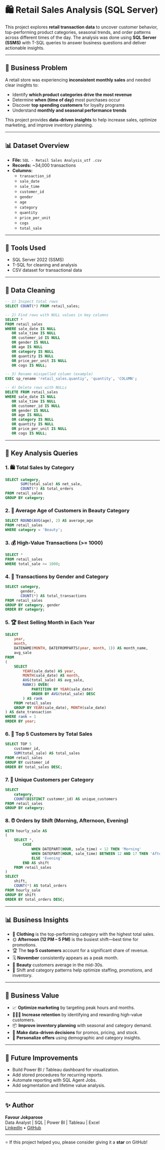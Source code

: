 # 🛍️ Retail Sales Analysis (SQL Server)

This project explores **retail transaction data** to uncover customer behavior, top-performing product categories, seasonal trends, and order patterns across different times of the day. The analysis was done using **SQL Server (SSMS)** with T-SQL queries to answer business questions and deliver actionable insights.

---

## 🧠 Business Problem

A retail store was experiencing **inconsistent monthly sales** and needed clear insights to:
- Identify **which product categories drive the most revenue**
- Determine **when (time of day)** most purchases occur
- Discover **top spending customers** for loyalty programs
- Understand **monthly and seasonal performance trends**

This project provides **data-driven insights** to help increase sales, optimize marketing, and improve inventory planning.

---

## 📊 Dataset Overview

- **File:** `SQL - Retail Sales Analysis_utf .csv`  
- **Records:** ~34,000 transactions  
- **Columns:**
  - `transaction_id`
  - `sale_date`
  - `sale_time`
  - `customer_id`
  - `gender`
  - `age`
  - `category`
  - `quantity`
  - `price_per_unit`
  - `cogs`
  - `total_sale`

---

## 🧰 Tools Used

- SQL Server 2022 (SSMS)  
- T-SQL for cleaning and analysis  
- CSV dataset for transactional data

---

## 🧼 Data Cleaning

```sql
-- 1) Inspect total rows
SELECT COUNT(*) FROM retail_sales;

-- 2) Find rows with NULL values in key columns
SELECT *
FROM retail_sales
WHERE sale_date IS NULL 
   OR sale_time IS NULL 
   OR customer_id IS NULL 
   OR gender IS NULL 
   OR age IS NULL 
   OR category IS NULL 
   OR quantity IS NULL 
   OR price_per_unit IS NULL
   OR cogs IS NULL;

-- 3) Rename misspelled column (example)
EXEC sp_rename 'retail_sales.quantiy', 'quantity', 'COLUMN';

-- 4) Delete rows with NULLs
DELETE FROM retail_sales
WHERE sale_date IS NULL 
   OR sale_time IS NULL 
   OR customer_id IS NULL 
   OR gender IS NULL 
   OR age IS NULL 
   OR category IS NULL 
   OR quantity IS NULL 
   OR price_per_unit IS NULL 
   OR cogs IS NULL;
```

---

## 🧮 Key Analysis Queries

### 1. 🛍️ Total Sales by Category
```sql
SELECT category,
       SUM(total_sale) AS net_sale,
       COUNT(*) AS total_orders
FROM retail_sales
GROUP BY category;
```

### 2. 👥 Average Age of Customers in Beauty Category
```sql
SELECT ROUND(AVG(age), 2) AS average_age
FROM retail_sales
WHERE category = 'Beauty';
```

### 3. 💰 High-Value Transactions (>= 1000)
```sql
SELECT *
FROM retail_sales
WHERE total_sale >= 1000;
```

### 4. 🧮 Transactions by Gender and Category
```sql
SELECT category,
       gender,
       COUNT(*) AS total_transactions
FROM retail_sales
GROUP BY category, gender
ORDER BY category;
```

### 5. 🏆 Best Selling Month in Each Year
```sql
SELECT 
    year,
    month,
    DATENAME(MONTH, DATEFROMPARTS(year, month, 1)) AS month_name,
    avg_sale
FROM 
(
    SELECT 
        YEAR(sale_date) AS year,
        MONTH(sale_date) AS month,
        AVG(total_sale) AS avg_sale,
        RANK() OVER(
            PARTITION BY YEAR(sale_date) 
            ORDER BY AVG(total_sale) DESC
        ) AS rank
    FROM retail_sales
    GROUP BY YEAR(sale_date), MONTH(sale_date)
) AS date_transaction
WHERE rank = 1
ORDER BY year;
```

### 6. 👑 Top 5 Customers by Total Sales
```sql
SELECT TOP 5
    customer_id,
    SUM(total_sale) AS total_sales
FROM retail_sales
GROUP BY customer_id
ORDER BY total_sales DESC;
```

### 7. 🧍 Unique Customers per Category
```sql
SELECT 
    category,    
    COUNT(DISTINCT customer_id) AS unique_customers
FROM retail_sales
GROUP BY category;
```

### 8. ⏰ Orders by Shift (Morning, Afternoon, Evening)
```sql
WITH hourly_sale AS
(
    SELECT *,
        CASE 
            WHEN DATEPART(HOUR, sale_time) < 12 THEN 'Morning'
            WHEN DATEPART(HOUR, sale_time) BETWEEN 12 AND 17 THEN 'Afternoon'
            ELSE 'Evening'
        END AS shift
    FROM retail_sales
)
SELECT 
    shift,
    COUNT(*) AS total_orders
FROM hourly_sale
GROUP BY shift
ORDER BY total_orders DESC;
```

---

## 📊 Business Insights

- 👚 **Clothing** is the top-performing category with the highest total sales.  
- 🌞 **Afternoon (12 PM – 5 PM)** is the busiest shift—best time for promotions.  
- 🏆 The **top 5 customers** account for a significant share of revenue.  
- 🗓️ **November** consistently appears as a peak month.  
- 💄 **Beauty** customers average in the mid-30s.  
- 🧮 Shift and category patterns help optimize staffing, promotions, and inventory.

---

## 🧭 Business Value

- 📈 **Optimize marketing** by targeting peak hours and months.  
- 🧑‍🤝‍🧑 **Increase retention** by identifying and rewarding high-value customers.  
- 📦 **Improve inventory planning** with seasonal and category demand.  
- 🧠 **Make data-driven decisions** for promos, pricing, and stock.  
- 🎯 **Personalize offers** using demographic and category insights.

---

## 🚀 Future Improvements

- Build Power BI / Tableau dashboard for visualization.  
- Add stored procedures for recurring reports.  
- Automate reporting with SQL Agent Jobs.  
- Add segmentation and lifetime value analysis.

---

## ✨ Author

**Favour Jokparose**  
Data Analyst | SQL | Power BI | Tableau | Excel  
[LinkedIn](https://www.linkedin.com/in/favour-jokparose) • [GitHub](https://github.com/Favour-j)

---

⭐ If this project helped you, please consider giving it a **star** on GitHub!
